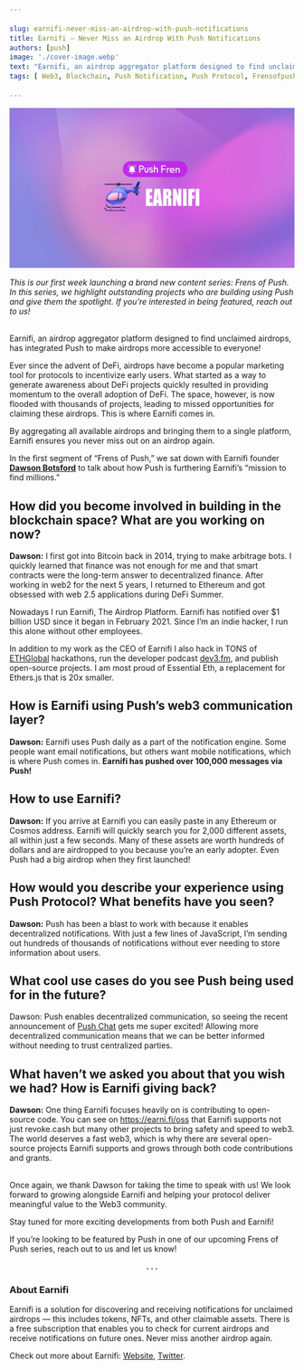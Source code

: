 ```yaml
---

slug: earnifi-never-miss-an-airdrop-with-push-notifications
title: Earnifi — Never Miss an Airdrop With Push Notifications
authors: [push]
image: './cover-image.webp'
text: "Earnifi, an airdrop aggregator platform designed to find unclaimed airdrops, has integrated Push to make airdrops more accessible to everyone!"
tags: [ Web3, Blockchain, Push Notification, Push Protocol, Frensofpush, Customer Success]

---
```


![Cover image of Earnifi — Never Miss an Airdrop With Push Notifications](./cover-image.webp)
<!--truncate-->

<i>This is our first week launching a brand new content series: Frens of Push. In this series, we highlight outstanding projects who are building using Push and give them the spotlight. If you’re interested in being featured, reach out to us!</i><br/><br/>


Earnifi, an airdrop aggregator platform designed to find unclaimed airdrops, has integrated Push to make airdrops more accessible to everyone!

Ever since the advent of DeFi, airdrops have become a popular marketing tool for protocols to incentivize early users. What started as a way to generate awareness about DeFi projects quickly resulted in providing momentum to the overall adoption of DeFi. The space, however, is now flooded with thousands of projects, leading to missed opportunities for claiming these airdrops. This is where Earnifi comes in.

By aggregating all available airdrops and bringing them to a single platform, Earnifi ensures you never miss out on an airdrop again.

In the first segment of “Frens of Push,” we sat down with Earnifi founder <a href="https://twitter.com/DawsonBotsford"><b>Dawson Botsford</b></a> to talk about how Push is furthering Earnifi’s “mission to find millions.”

## How did you become involved in building in the blockchain space? What are you working on now?
<b>Dawson:</b> I first got into Bitcoin back in 2014, trying to make arbitrage bots. I quickly learned that finance was not enough for me and that smart contracts were the long-term answer to decentralized finance. After working in web2 for the next 5 years, I returned to Ethereum and got obsessed with web 2.5 applications during DeFi Summer.

Nowadays I run Earnifi, The Airdrop Platform. Earnifi has notified over $1 billion USD since it began in February 2021. Since I’m an indie hacker, I run this alone without other employees.

In addition to my work as the CEO of Earnifi I also hack in TONS of [ETHGlobal](https://medium.com/u/3d1733b8e86a?source=post_page-----9ee5805730f9--------------------------------) hackathons, run the developer podcast [dev3.fm](https://reflect.fm/anchor/dev-3), and publish open-source projects. I am most proud of Essential Eth, a replacement for Ethers.js that is 20x smaller.

## How is Earnifi using Push’s web3 communication layer?
<b>Dawson:</b> Earnifi uses Push daily as a part of the notification engine. Some people want email notifications, but others want mobile notifications, which is where Push comes in. <b>Earnifi has pushed over 100,000 messages via Push!</b>

## How to use Earnifi?
<b>Dawson:</b> If you arrive at Earnifi you can easily paste in any Ethereum or Cosmos address. Earnifi will quickly search you for 2,000 different assets, all within just a few seconds. Many of these assets are worth hundreds of dollars and are airdropped to you because you’re an early adopter. Even Push had a big airdrop when they first launched!

## How would you describe your experience using Push Protocol? What benefits have you seen?
<b>Dawson:</b> Push has been a blast to work with because it enables decentralized notifications. With just a few lines of JavaScript, I’m sending out hundreds of thousands of notifications without ever needing to store information about users.

## What cool use cases do you see Push being used for in the future?
Dawson: Push enables decentralized communication, so seeing the recent announcement of [Push Chat](https://app.push.org/#/chat) gets me super excited! Allowing more decentralized communication means that we can be better informed without needing to trust centralized parties.

## What haven’t we asked you about that you wish we had? How is Earnifi giving back?
<b>Dawson:</b> One thing Earnifi focuses heavily on is contributing to open-source code. You can see on <a href="https://earni.fi/oss">https://earni.fi/oss</a> that Earnifi supports not just revoke.cash but many other projects to bring safety and speed to web3. The world deserves a fast web3, which is why there are several open-source projects Earnifi supports and grows through both code contributions and grants.<br/><br/>

Once again, we thank Dawson for taking the time to speak with us! We look forward to growing alongside Earnifi and helping your protocol deliver meaningful value to the Web3 community.

Stay tuned for more exciting developments from both Push and Earnifi!

If you’re looking to be featured by Push in one of our upcoming Frens of Push series, reach out to us and let us know!


<center><b>.  .  .</b></center>

### About Earnifi
Earnifi is a solution for discovering and receiving notifications for unclaimed airdrops — this includes tokens, NFTs, and other claimable assets. There is a free subscription that enables you to check for current airdrops and receive notifications on future ones. Never miss another airdrop again.

Check out more about Earnifi: [Website](https://earni.fi/), [Twitter](https://twitter.com/Earni_fi).


